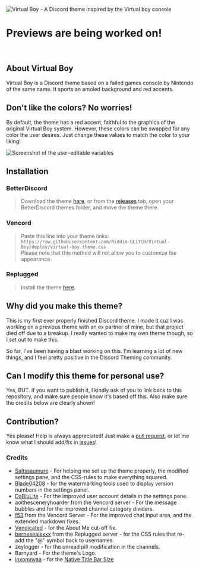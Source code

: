 [banner]:       https://raw.githubusercontent.com/Riddim-GLiTCH/Virtual-Boy/main/src/assets/vbsplash.png
[preview-img]:  https://github.com/Riddim-GLiTCH/Virtual-Boy/assets/87764384/f7b54549-de65-43fe-806c-22a7967126ec
[edit-img]:     https://github.com/Riddim-GLiTCH/Virtual-Boy/assets/87764384/5a6e4954-378a-4c7f-be3e-de4ad25b20dc

[pulls]:    https://github.com/Riddim-GLiTCH/Virtual-Boy/pulls
[issues]:   https://github.com/Riddim-GLiTCH/Virtual-Boy/issues
[releases]: https://github.com/Riddim-GLiTCH/Virtual-Boy/releases/latest
[download]: https://github.com/Riddim-GLiTCH/Virtual-Boy/releases/latest/download/virtual-boy.theme.css
[replugged]:    https://replugged.dev/install?identifier=Riddim-GLiTCH/Virtual-Boy&source=github

![Virtual Boy - A Discord theme inspired by the Virtual boy console][banner]
<br><h1>Previews are being worked on!</h1></br>

## About Virtual Boy
Virtual Boy is a Discord theme based on a failed games console by Nintendo of the same name. It sports an amoled background and red accents.

## Don't like the colors? No worries!
By default, the theme has a red accent, faithful to the graphics of the original Virtual Boy system. However, these colors can be swapped for any color the user desires. Just change these values to match the color to your liking!

![Screenshot of the user-editable variables][edit-img]

## Installation

### BetterDiscord
> Download the theme [here][download], or from the [releases][releases] tab, open your BetterDiscord themes folder, and move the theme there.

### Vencord
> Paste this line into your theme links: `https://raw.githubusercontent.com/Riddim-GLiTCH/Virtual-Boy/deploy/virtual-boy.theme.css`<br>
> Please note that this method will not allow you to customize the appearance. <br>

### Replugged
> Install the theme [here][replugged].

## Why did you make this theme?
This is my first ever properly finished Discord theme. I made it cuz I was working on a previous theme with an ex partner of mine, but that project died off due to a breakup. I really wanted to make my own theme though, so I set out to make this.

So far, I've been having a blast working on this. I'm learning a lot of new things, and I feel pretty positive in the Discord Theming community.

## Can I modify this theme for personal use?
Yes, BUT. if you want to publish it, I kindly ask of you to link back to this repository, and make sure people know it's based off this. Also make sure the credits below are clearly shown!

## Contribution?
Yes please! Help is always appreciated! Just make a [pull request][pulls], or let me know what I should add/fix in [issues][issues]!

### Credits
- [Saltssaumure](https://github.com/Saltssaumure) - For helping me set up the theme properly, the modified settings pane, and the CSS-rules to make everything squared.
- [Blade04208](https://github.com/Blade04208) - for the watermarking tools used to display version numbers in the settings panel.
- [DaBluLite](https://github.com/DaBluLite) - For the improved user account details in the settings pane.
- aoithesceneryhoarder from the Vencord server - For the message bubbles and for the improved channel category dividers.
- [f53](https://f53.dev/) from the Vencord Server - For the improved chat input area, and the extended markdown fixes.
- [Vendicated](https://github.com/Vendicated) - for the About Me cut-off fix.
- [bernesealexxx](https://bernesealexxx.carrd.co/) from the Replugged server - for the CSS rules that re-add the "@" symbol back to usernames.
- zeylogger - for the unread pill modification in the channels.
- Barnyard - For the theme's Logo.
- [inxomnyaa](https://github.com/inxomnyaa) - for the [Native Title Bar Size](https://github.com/inxomnyaa/DiscordNativeTitlebarSize)